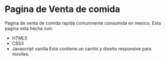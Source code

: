 # Pagina de Venta de comida
Pagina de venta de comida rapida comunmente consumida en mexico.
Esta pagina esta hecha con:
- HTML5
- CSS3
- Javascript vanilla
Esta contiene un carrito y diseño responsive para moviles.
